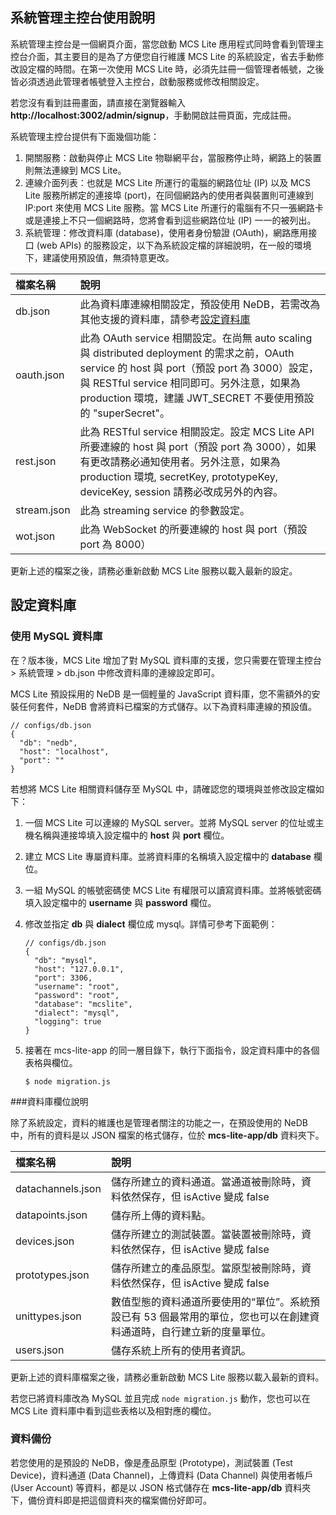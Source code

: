 ## 系統管理主控台使用說明
系統管理主控台是一個網頁介面，當您啟動 MCS Lite 應用程式同時會看到管理主控台介面，其主要目的是為了方便您自行維護 MCS Lite 的系統設定，省去手動修改設定檔的時間。在第一次使用 MCS Lite 時，必須先註冊一個管理者帳號，之後皆必須透過此管理者帳號登入主控台，啟動服務或修改相關設定。

若您沒有看到註冊畫面，請直接在瀏覽器輸入 **http://localhost:3002/admin/signup**，手動開啟註冊頁面，完成註冊。

系統管理主控台提供有下面幾個功能：

1. 開關服務：啟動與停止 MCS Lite 物聯網平台，當服務停止時，網路上的裝置則無法連線到 MCS Lite。
2. 連線介面列表：也就是 MCS Lite 所運行的電腦的網路位址 (IP) 以及 MCS Lite 服務所綁定的連接埠 (port)，在同個網路內的使用者與裝置則可連線到 IP:port 來使用 MCS Lite 服務。當 MCS Lite 所運行的電腦有不只一張網路卡或是連接上不只一個網路時，您將會看到這些網路位址 (IP) 一一的被列出。
3. 系統管理：修改資料庫 (database)，使用者身份驗證 (OAuth)，網路應用接口 (web APIs) 的服務設定，以下為系統設定檔的詳細說明，在一般的環境下，建議使用預設值，無須特意更改。

| 檔案名稱 | 說明 |
| :--- | :--- |
| db.json | 此為資料庫連線相關設定，預設使用 NeDB，若需改為其他支援的資料庫，請參考[設定資料庫](#設定資料庫) |
| oauth.json | 此為 OAuth service 相關設定。在尚無 auto scaling 與 distributed deployment 的需求之前，OAuth service 的 host 與 port（預設 port 為 3000）設定，與 RESTful service 相同即可。另外注意，如果為 production 環境，建議 JWT\_SECRET 不要使用預設的 "superSecret"。 |
| rest.json | 此為 RESTful service 相關設定。設定 MCS Lite API 所要連線的 host 與 port（預設 port 為 3000），如果有更改請務必通知使用者。另外注意，如果為 production 環境, secretKey, prototypeKey, deviceKey, session 請務必改成另外的內容。 |
| stream.json | 此為 streaming service 的參數設定。 |
| wot.json | 此為 WebSocket 的所要連線的 host 與 port（預設 port 為 8000） |

更新上述的檔案之後，請務必重新啟動 MCS Lite 服務以載入最新的設定。

## 設定資料庫
### 使用 MySQL 資料庫

在？版本後，MCS Lite 增加了對 MySQL 資料庫的支援，您只需要在管理主控台 > 系統管理 > db.json 中修改資料庫的連線設定即可。

MCS Lite 預設採用的 NeDB 是一個輕量的 JavaScript 資料庫，您不需額外的安裝任何套件，NeDB 會將資料已檔案的方式儲存。以下為資料庫連線的預設值。

```
// configs/db.json
{
  "db": "nedb",
  "host": "localhost",
  "port": ""
}
```

若想將 MCS Lite 相關資料儲存至 MySQL 中，請確認您的環境與並修改設定檔如下：

1. 一個 MCS Lite 可以連線的 MySQL server。並將 MySQL server 的位址或主機名稱與連接埠填入設定檔中的 **host** 與 **port** 欄位。
2. 建立 MCS Lite 專屬資料庫。並將資料庫的名稱填入設定檔中的 **database** 欄位。
3. 一組 MySQL 的帳號密碼使 MCS Lite 有權限可以讀寫資料庫。並將帳號密碼填入設定檔中的 **username** 與 **password** 欄位。
4. 修改並指定 **db** 與 **dialect** 欄位成 mysql。詳情可參考下面範例：

	```
	// configs/db.json
	{
	  "db": "mysql",
	  "host": "127.0.0.1",
	  "port": 3306,
	  "username": "root",
	  "password": "root",
	  "database": "mcslite",
	  "dialect": "mysql",
	  "logging": true
	}
	```

5. 接著在 mcs-lite-app 的同一層目錄下，執行下面指令，設定資料庫中的各個表格與欄位。
	
	```
	$ node migration.js
	``` 

###資料庫欄位說明

除了系統設定，資料的維護也是管理者關注的功能之一，在預設使用的 NeDB 中，所有的資料是以 JSON 檔案的格式儲存，位於 **mcs-lite-app/db** 資料夾下。

| 檔案名稱 | 說明 |
| :--- | :--- |
|datachannels.json|儲存所建立的資料通道。當通道被刪除時，資料依然保存，但 isActive 變成 false|
|datapoints.json|儲存所上傳的資料點。|
|devices.json|儲存所建立的測試裝置。當裝置被刪除時，資料依然保存，但 isActive 變成 false|
|prototypes.json|儲存所建立的產品原型。當原型被刪除時，資料依然保存，但 isActive 變成 false|
|unittypes.json|數值型態的資料通道所要使用的“單位”。系統預設已有 53 個最常用的單位，您也可以在創建資料通道時，自行建立新的度量單位。|
|users.json|儲存系統上所有的使用者資訊。|

更新上述的資料庫檔案之後，請務必重新啟動 MCS Lite 服務以載入最新的資料。

若您已將資料庫改為 MySQL 並且完成 `node migration.js` 動作，您也可以在 MCS Lite 資料庫中看到這些表格以及相對應的欄位。

### 資料備份

若您使用的是預設的 NeDB，像是產品原型 (Prototype)，測試裝置 (Test Device)，資料通道 (Data Channel)，上傳資料 (Data Channel) 與使用者帳戶 (User Account) 等資料，都是以 JSON 格式儲存在 **mcs-lite-app/db** 資料夾下，備份資料即是把這個資料夾的檔案備份好即可。



